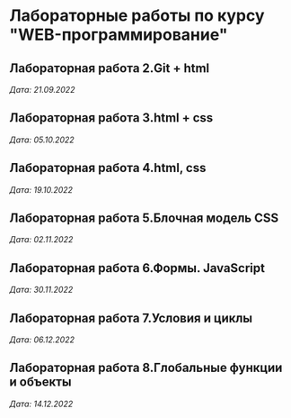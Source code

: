 # Лабораторные работы по курсу "WEB-программирование"

## Лабораторная работа 2.Git + html

*Дата: 21.09.2022*

## Лабораторная работа 3.html + css

*Дата: 05.10.2022*

## Лабораторная работа 4.html, css

*Дата: 19.10.2022*

## Лабораторная работа 5.Блочная модель CSS

*Дата: 02.11.2022*

## Лабораторная работа 6.Формы. JavaScript

*Дата: 30.11.2022*

## Лабораторная работа 7.Условия и циклы

*Дата: 06.12.2022*

## Лабораторная работа 8.Глобальные функции и объекты 

*Дата: 14.12.2022*
